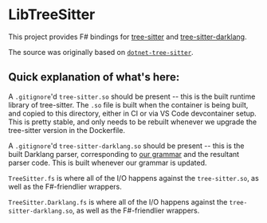 # LibTreeSitter

This project provides F# bindings for [tree-sitter](https://tree-sitter.github.io/tree-sitter/)
and [tree-sitter-darklang](/tree-sitter-darklang/).

The source was originally based on [`dotnet-tree-sitter`](https://github.com/profMagija/dotnet-tree-sitter).

## Quick explanation of what's here:

A `.gitignore`'d `tree-sitter.so` should be present -- this is the built runtime
library of tree-sitter. The `.so` file is built when the container is being built,
and copied to this directory, either in CI or via VS Code devcontainer setup. This
is pretty stable, and only needs to be rebuilt whenever we upgrade the tree-sitter
version in the Dockerfile.

A `.gitignore`'d `tree-sitter-darklang.so` should be present -- this is the built
Darklang parser, corresponding to [our grammar](/tree-sitter-darklang/grammar.js)
and the resultant parser code. This is built whenever our grammar is updated.

`TreeSitter.fs` is where all of the I/O happens against the `tree-sitter.so`,
as well as the F#-friendlier wrappers.

`TreeSitter.Darklang.fs` is where all of the I/O happens against the `tree-sitter-darklang.so`, as well as the F#-friendlier wrappers.
